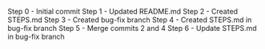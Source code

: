 Step 0 - Initial commit
Step 1 - Updated README.md
Step 2 - Created STEPS.md
Step 3 - Created bug-fix branch
Step 4 - Created STEPS.md in bug-fix branch
Step 5 - Merge commits 2 and 4
Step 6 - Update STEPS.md in bug-fix branch